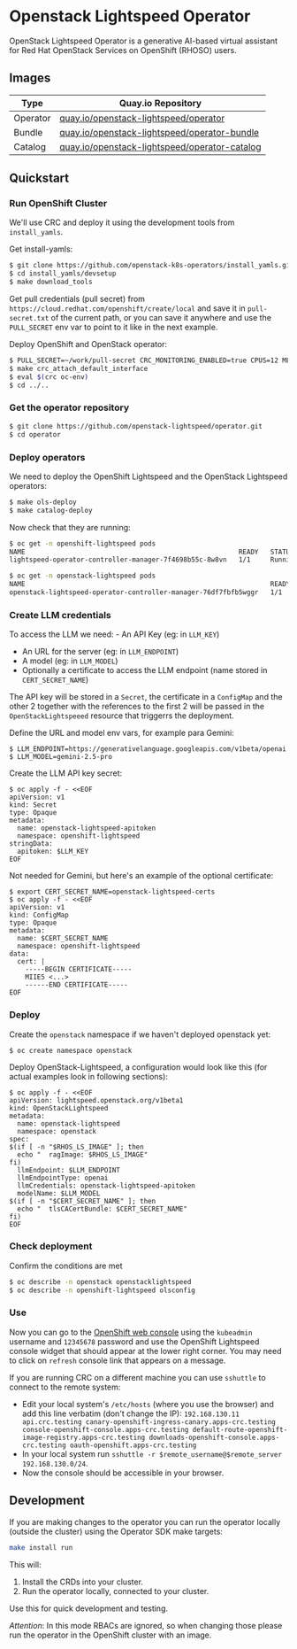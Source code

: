# Openstack Lightspeed Operator

OpenStack Lightspeed Operator is a generative AI-based virtual assistant for
Red Hat OpenStack Services on OpenShift (RHOSO) users.

## Images

| Type | Quay.io Repository |
|------|--------------------|
| Operator | [quay.io/openstack-lightspeed/operator](https://quay.io/repository/openstack-lightspeed/operator?tab=tags) |
| Bundle | [quay.io/openstack-lightspeed/operator-bundle](https://quay.io/repository/openstack-lightspeed/operator-bundle?tab=tags) |
| Catalog | [quay.io/openstack-lightspeed/operator-catalog](https://quay.io/repository/openstack-lightspeed/operator-catalog?tab=tags) |

## Quickstart

### Run OpenShift Cluster

We'll use CRC and deploy it using the development tools from `install_yamls`.

Get install-yamls:
```bash
$ git clone https://github.com/openstack-k8s-operators/install_yamls.git
$ cd install_yamls/devsetup
$ make download_tools
```

Get pull credentials (pull secret) from `https://cloud.redhat.com/openshift/create/local`
and save it in `pull-secret.txt` of the current path, or you can save it anywhere
and use the `PULL_SECRET` env var to point to it like in the next example.

Deploy OpenShift and OpenStack operator:
```bash
$ PULL_SECRET=~/work/pull-secret CRC_MONITORING_ENABLED=true CPUS=12 MEMORY=25600 DISK=100 make crc
$ make crc_attach_default_interface
$ eval $(crc oc-env)
$ cd ../..
```

### Get the operator repository

```bash
$ git clone https://github.com/openstack-lightspeed/operator.git
$ cd operator
```

### Deploy operators

We need to deploy the OpenShift Lightspeed and the OpenStack Lightspeed
operators:

```bash
$ make ols-deploy
$ make catalog-deploy
```

Now check that they are running:

```bash
$ oc get -n openshift-lightspeed pods
NAME                                                      READY   STATUS    RESTARTS   AGE
lightspeed-operator-controller-manager-7f4698b55c-8w8vn   1/1     Running   0          81s

$ oc get -n openstack-lightspeed pods
NAME                                                              READY   STATUS    RESTARTS   AGE
openstack-lightspeed-operator-controller-manager-76df7fbfb5wggr   1/1     Running   0          72s
```

### Create LLM credentials

To access the LLM we need:
- An API Key (eg: in `LLM_KEY`)
- An URL for the server (eg: in `LLM_ENDPOINT`)
- A model (eg: in `LLM_MODEL`)
- Optionally a certificate to access the LLM endpoint (name stored in
  `CERT_SECRET_NAME`)

The API key will be stored in a `Secret`, the certificate in a `ConfigMap` and
the other 2 together with the references to the first 2 will be passed in the
`OpenStackLightspeeed` resource that triggerrs the deployment.

Define the URL and model env vars, for example para Gemini:
```
$ LLM_ENDPOINT=https://generativelanguage.googleapis.com/v1beta/openai
$ LLM_MODEL=gemini-2.5-pro
```

Create the LLM API key secret:
```
$ oc apply -f - <<EOF
apiVersion: v1
kind: Secret
type: Opaque
metadata:
  name: openstack-lightspeed-apitoken
  namespace: openshift-lightspeed
stringData:
  apitoken: $LLM_KEY
EOF
```

Not needed for Gemini, but here's an example of the optional certificate:
```
$ export CERT_SECRET_NAME=openstack-lightspeed-certs
$ oc apply -f - <<EOF
apiVersion: v1
kind: ConfigMap
type: Opaque
metadata:
  name: $CERT_SECRET_NAME
  namespace: openshift-lightspeed
data:
  cert: |
    -----BEGIN CERTIFICATE-----
    MIIE5 <...>
    ------END CERTIFICATE-----
EOF
```

### Deploy

Create the `openstack` namespace if we haven't deployed openstack yet:

```
$ oc create namespace openstack
```

Deploy OpenStack-Lightspeed, a configuration would look like this (for actual
examples look in following sections):
```
$ oc apply -f - <<EOF
apiVersion: lightspeed.openstack.org/v1beta1
kind: OpenStackLightspeed
metadata:
  name: openstack-lightspeed
  namespace: openstack
spec:
$(if [ -n "$RHOS_LS_IMAGE" ]; then
  echo "  ragImage: $RHOS_LS_IMAGE"
fi)
  llmEndpoint: $LLM_ENDPOINT
  llmEndpointType: openai
  llmCredentials: openstack-lightspeed-apitoken
  modelName: $LLM_MODEL
$(if [ -n "$CERT_SECRET_NAME" ]; then
  echo "  tlsCACertBundle: $CERT_SECRET_NAME"
fi)
EOF
```

### Check deployment

Confirm the conditions are met

```bash
$ oc describe -n openstack openstacklightspeed
$ oc describe -n openshift-lightspeed olsconfig
```

### Use
Now you can go to the [OpenShift web console](https://console-openshift-console.apps-crc.testing) using the `kubeadmin` username and `12345678` password and use the OpenShift Lightspeed console widget that should appear at the lower right corner.
You may need to click on `refresh` console link that appears on a message.

If you are running CRC on a different machine you can use `sshuttle` to connect to the remote system:
- Edit your local system's `/etc/hosts` (where you use the browser) and add this line verbatim (don't change the IP): `192.168.130.11 api.crc.testing canary-openshift-ingress-canary.apps-crc.testing console-openshift-console.apps-crc.testing default-route-openshift-image-registry.apps-crc.testing downloads-openshift-console.apps-crc.testing oauth-openshift.apps-crc.testing`
- In your local system run `sshuttle -r $remote_username@$remote_server 192.168.130.0/24`.
- Now the console should be accessible in your browser.

## Development

If you are making changes to the operator you can run the operator locally
(outside the cluster) using the Operator SDK make targets:

```bash
make install run
```

This will:

1. Install the CRDs into your cluster.
2. Run the operator locally, connected to your cluster.

Use this for quick development and testing.

*Attention*: In this mode RBACs are ignored, so when changing those please run
the operator in the OpenShift cluster with an image.
